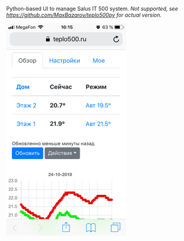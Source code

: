 Python-based UI to manage Salus IT 500 system.
*Not supported, see https://github.com/MaxBazarov/teplo500py for actual version.* 

<img width="320" height="568" src="https://raw.githubusercontent.com/MaxBazarov/teplo500py/master/IMG_3987.png"/>

